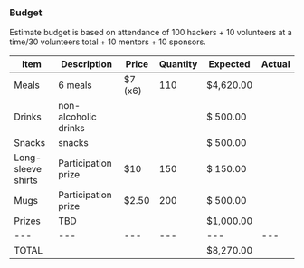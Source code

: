 ### Budget

Estimate budget is based on attendance of 100 hackers + 10 volunteers at a time/30 volunteers total + 10 mentors + 10 sponsors.

|Item               |Description          |Price    |Quantity   |Expected   |Actual   |
|---                |---                  |---      |---        |---        |---      |
|Meals              |6 meals              |$7 (x6)  |110        |$4,620.00  |         |
|Drinks             |non-alcoholic drinks |         |           |$  500.00  |         |
|Snacks             |snacks               |         |           |$  500.00  |         |
|Long-sleeve shirts |Participation prize  |$10      |150        |$  150.00  |         |
|Mugs               |Participation prize  |$2.50    |200        |$  500.00  |         |
|Prizes             |TBD                  |         |           |$1,000.00  |         |
|---                |---                  |---      |---        |---        |---      |
|TOTAL              |                     |         |           |$8,270.00  |         |
